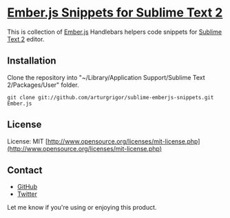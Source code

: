 [Ember.js Snippets for Sublime Text 2](https://github.com/arturgrigor/sublime-emberjs-snippets)
========================================

This is collection of [Ember.js](http://emberjs.com/) Handlebars helpers code snippets for [Sublime Text 2](http://sublimetext.com) editor.

## Installation
Clone the repository into "~/Library/Application Support/Sublime Text 2/Packages/User" folder.

    git clone git://github.com/arturgrigor/sublime-emberjs-snippets.git Ember.js

## License
License: MIT [http://www.opensource.org/licenses/mit-license.php](http://www.opensource.org/licenses/mit-license.php)

## Contact

- [GitHub](http://github.com/arturgrigor)
- [Twitter](http://twitter.com/arturgrigor)

Let me know if you're using or enjoying this product.